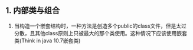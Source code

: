 ## 1. 内部类与组合
   1. 当构造一个嵌套结构时，一种方法是创造多个public的class文件，但是太过分散，且其他class原则上只被最大的那个类使用。这种情况下应该使用嵌套类(Think in java 10.7嵌套类)